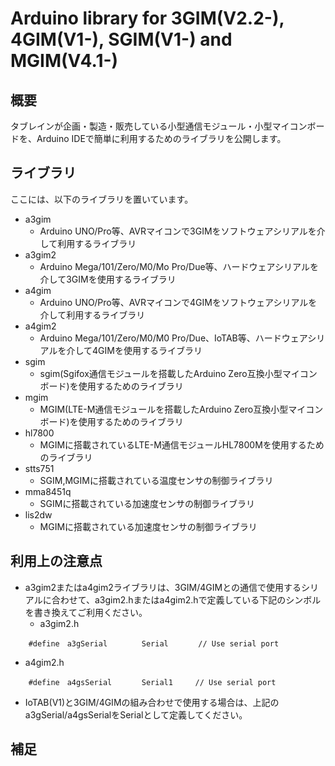 # Arduino library for 3GIM(V2.2-), 4GIM(V1-), SGIM(V1-) and MGIM(V4.1-)

## 概要
タブレインが企画・製造・販売している小型通信モジュール・小型マイコンボードを、Arduino IDEで簡単に利用するためのライブラリを公開します。

## ライブラリ
ここには、以下のライブラリを置いています。

* a3gim
  * Arduino UNO/Pro等、AVRマイコンで3GIMをソフトウェアシリアルを介して利用するライブラリ
* a3gim2
  * Arduino Mega/101/Zero/M0/Mo Pro/Due等、ハードウェアシリアルを介して3GIMを使用するライブラリ
* a4gim
  * Arduino UNO/Pro等、AVRマイコンで4GIMをソフトウェアシリアルを介して利用するライブラリ
* a4gim2
  * Arduino Mega/101/Zero/M0/M0 Pro/Due、IoTAB等、ハードウェアシリアルを介して4GIMを使用するライブラリ
* sgim
  * sgim(Sgifox通信モジュールを搭載したArduino Zero互換小型マイコンボード)を使用するためのライブラリ
* mgim
  * MGIM(LTE-M通信モジュールを搭載したArduino Zero互換小型マイコンボード)を使用するためのライブラリ
* hl7800
  * MGIMに搭載されているLTE-M通信モジュールHL7800Mを使用するためのライブラリ
* stts751
  * SGIM,MGIMに搭載されている温度センサの制御ライブラリ
* mma8451q
  * SGIMに搭載されている加速度センサの制御ライブラリ
* lis2dw
  * MGIMに搭載されている加速度センサの制御ライブラリ

## 利用上の注意点
* a3gim2またはa4gim2ライブラリは、3GIM/4GIMとの通信で使用するシリアルに合わせて、a3gim2.hまたはa4gim2.hで定義している下記のシンボルを書き換えてご利用ください。
  * a3gim2.h
```
    #define　a3gSerial　　　　 Serial　　　　// Use serial port
```

  * a4gim2.h
```
    #define　a4gsSerial　　　　Serial1　　　// Use serial port
```

* IoTAB(V1)と3GIM/4GIMの組み合わせで使用する場合は、上記の a3gSerial/a4gsSerialをSerialとして定義してください。

## 補足
